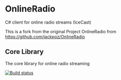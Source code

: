 # OnlineRadio
C# client for online radio streams (IceCast)

This is a fork from the original Project OnlineRadio from https://github.com/jackpoz/OnlineRadio

## Core Library

The core library for online radio streaming


[![Build status](https://ci.appveyor.com/api/projects/status/k468h5mmtrjhl2fk?svg=true)](https://ci.appveyor.com/project/nastymorbol/onlineradio)
